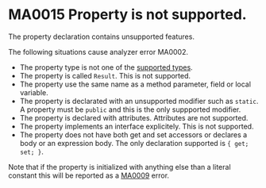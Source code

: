 # MA0015 Property is not supported.

The property declaration contains unsupported features.

The following situations cause analyzer error MA0002.

+ The property type is not one of the [supported types](/README.md#supported-types). 
+ The property is called `Result`. This is not supported.
+ The property use the same name as a method parameter, field or local variable.
+ The property is declarated with an unsupported modifier such as `static`. A property must be `public` and this is the only suppported modifier.
+ The property is declared with attributes. Attributes are not supported.
+ The property implements an interface explicitely. This is not supported.
+ The property does not have both get and set accessors or declares a body or an expression body. The only declaration supported is `{ get; set; }`.

Note that if the property is initialized with anything else than a literal constant this will be reported as a [MA0009](/doc/MA0009.md) error.  

